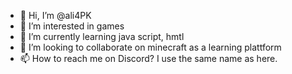 - 👋 Hi, I’m @ali4PK
- 👀 I’m interested in games
- 🌱 I’m currently learning java script, hmtl
- 💞️ I’m looking to collaborate on minecraft as a learning plattform
- 📫 How to reach me on Discord? I use the same name as here.

<!---
ali4PK/ali4PK is a ✨ special ✨ repository because its `README.md` (this file) appears on your GitHub profile.
You can click the Preview link to take a look at your changes.
--->
